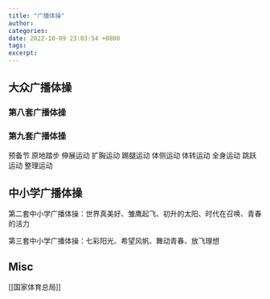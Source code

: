 ```yaml
---
title: "广播体操"
author: 
categories: 
date: 2022-10-09 23:03:54 +0800
tags: 
excerpt: 
---
```




## 大众广播体操

### 第八套广播体操


### 第九套广播体操

预备节
原地踏步
伸展运动
扩胸运动
踢腿运动
体侧运动
体转运动
全身运动
跳跃运动
整理运动


## 中小学广播体操

第二套中小学广播体操：世界真美好、雏鹰起飞、初升的太阳、时代在召唤、青春的活力

第三套中小学广播体操：七彩阳光、希望风帆、舞动青春、放飞理想




## Misc

[[国家体育总局]]




